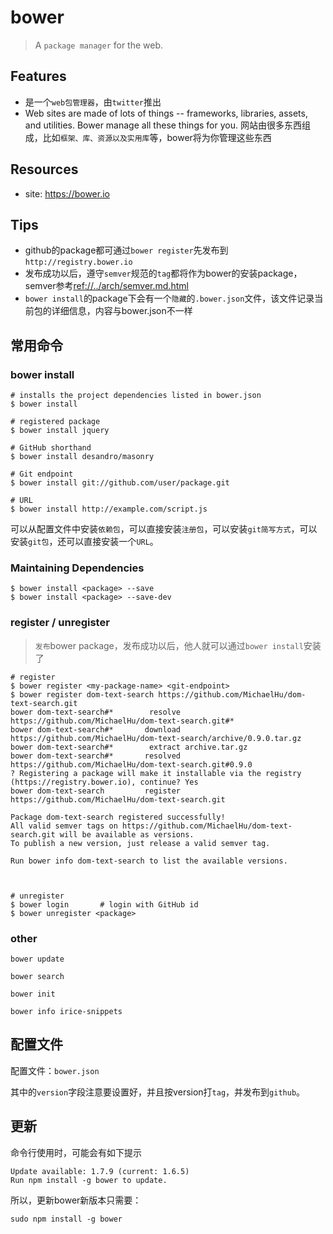 # bower

> A `package manager` for the web.


## Features

* 是一个`web包管理器`，由`twitter`推出
* Web sites are made of lots of things -- frameworks, libraries, assets, and utilities. Bower manage all these things for you. 网站由很多东西组成，比如`框架、库、资源以及实用库`等，bower将为你管理这些东西 


## Resources

* site: <https://bower.io>


## Tips

* github的package都可通过`bower register`先发布到`http://registry.bower.io`
* 发布成功以后，遵守`semver`规范的`tag`都将作为bower的安装package，semver参考<ref://../arch/semver.md.html>
* `bower install`的package下会有一个`隐藏`的`.bower.json`文件，该文件记录当前包的详细信息，内容与bower.json不一样



## 常用命令

### bower install

    # installs the project dependencies listed in bower.json
    $ bower install

    # registered package
    $ bower install jquery

    # GitHub shorthand
    $ bower install desandro/masonry

    # Git endpoint
    $ bower install git://github.com/user/package.git

    # URL
    $ bower install http://example.com/script.js

可以从配置文件中安装`依赖包`，可以直接安装`注册包`，可以安装`git简写方式`，可以安装`git包`，还可以直接安装一个`URL`。


### Maintaining Dependencies

    $ bower install <package> --save
    $ bower install <package> --save-dev

### register / unregister

> `发布`bower package，发布成功以后，他人就可以通过`bower install`安装了

    # register
    $ bower register <my-package-name> <git-endpoint>
    $ bower register dom-text-search https://github.com/MichaelHu/dom-text-search.git
    bower dom-text-search#*        resolve https://github.com/MichaelHu/dom-text-search.git#*
    bower dom-text-search#*       download https://github.com/MichaelHu/dom-text-search/archive/0.9.0.tar.gz
    bower dom-text-search#*        extract archive.tar.gz
    bower dom-text-search#*       resolved https://github.com/MichaelHu/dom-text-search.git#0.9.0
    ? Registering a package will make it installable via the registry (https://registry.bower.io), continue? Yes
    bower dom-text-search         register https://github.com/MichaelHu/dom-text-search.git

    Package dom-text-search registered successfully!
    All valid semver tags on https://github.com/MichaelHu/dom-text-search.git will be available as versions.
    To publish a new version, just release a valid semver tag.

    Run bower info dom-text-search to list the available versions.



    # unregister
    $ bower login       # login with GitHub id
    $ bower unregister <package>


### other


    bower update

    bower search

    bower init

    bower info irice-snippets





## 配置文件

配置文件：`bower.json`

其中的`version`字段注意要设置好，并且按version打`tag`，并发布到`github`。



## 更新

命令行使用时，可能会有如下提示

    Update available: 1.7.9 (current: 1.6.5) 
    Run npm install -g bower to update.  

所以，更新bower新版本只需要：

    sudo npm install -g bower



